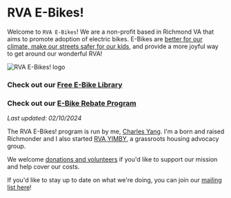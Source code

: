 # RVA E-Bikes!

Welcome to `RVA E-Bikes`! We are a non-profit based in Richmond VA that aims to promote adoption of electric bikes. E-Bikes are [better for our climate, make our streets safer for our kids](https://charlesyang.substack.com/p/chartbook-electric-bikes-as-a-climate), and provide a more joyful way to get around our wonderful RVA!

![RVA E-Bikes! logo](/img/rva_ebikes_logo.jpg)


### Check out our [Free E-Bike Library](/library)

### Check out our [E-Bike Rebate Program](/rebates)

*Last updated: 02/10/2024*

The RVA E-Bikes! program is run by me, [Charles Yang](https://charlesxjyang.github.io/). I'm a born and raised Richmonder and I also started [RVA YIMBY](https://www.rvayimby.org/), a grassroots housing advocacy group.

We welcome [donations and volunteers](/support) if
you'd like to support our mission and help cover our costs.

If you'd like to stay up to date on what we're doing, you can join our [mailing list here](https://postal.hackclub.com/subscription?f=Y9OTkwEQ0VnsMcFmOEb6exBd07Rd9kL7OiF5zAFZmzANuT763bEeTCU26Pd4RMiEk5JycLCEG892bYogesR2w0Dbrg)!